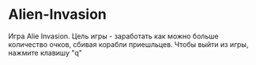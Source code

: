# Alien-Invasion
Игра Alie Invasion. Цель игры - заработать как можно больше количество очков, сбивая корабли приешльцев. 
Чтобы выйти из игры, нажмите клавишу "q"
